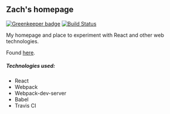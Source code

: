 ## Zach's homepage

[![Greenkeeper badge](https://badges.greenkeeper.io/ztoben/react-homepage.svg)](https://greenkeeper.io/)
[![Build Status](https://travis-ci.org/ztoben/react-homepage.svg?branch=master)](https://travis-ci.org/ztoben/react-homepage)

My homepage and place to experiment with React and other web technologies.

Found [here](https://ztoben.com).

##### Technologies used:
* React
* Webpack
* Webpack-dev-server
* Babel
* Travis CI
